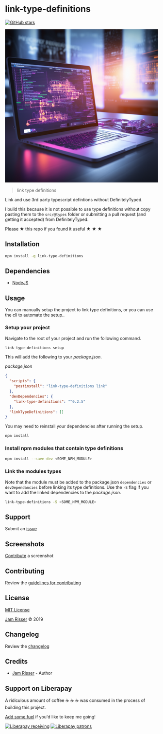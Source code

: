 # link-type-definitions

[![GitHub stars](https://img.shields.io/github/stars/codejamninja/link-type-definitions.svg?style=social&label=Stars)](https://github.com/codejamninja/link-type-definitions)

![](assets/link-type-definitions.png)

> link type definitions

Link and use 3rd party typescript defintions without DefinitelyTyped.

I build this because it is not possible to use type definitions without copy pasting them to the `src/@types` folder or submitting a pull request (and getting it accepted) from DefinitelyTyped.

Please ★ this repo if you found it useful ★ ★ ★

## Installation

```sh
npm install -g link-type-definitions
```

## Dependencies

- [NodeJS](https://nodejs.org)

## Usage

You can manually setup the project to link type definitions, or you can use the cli to automate the setup..

### Setup your project

Navigate to the root of your project and run the following command.

```sh
link-type-definitions setup
```

This will add the following to your _package.json_.

_package.json_

```json
{
  "scripts": {
    "postinstall": "link-type-definitions link"
  },
  "devDependencies": {
    "link-type-definitions": "^0.2.5"
  },
  "linkTypeDefinitions": []
}
```

You may need to reinstall your dependencies after running the setup.

```sh
npm install
```

### Install npm modules that contain type definitions

```sh
npm install --save-dev <SOME_NPM_MODULE>
```

### Link the modules types

Note that the module must be added to the package.json `dependencies` or `devDependancies` before linking its type definitions. Use the `-S` flag if you want to add the linked dependencies to the _package.json_.

```sh
link-type-definitions -S <SOME_NPM_MODULE>
```

## Support

Submit an [issue](https://github.com/codejamninja/link-type-definitions/issues/new)

## Screenshots

[Contribute](https://github.com/codejamninja/link-type-definitions/blob/master/CONTRIBUTING.md) a screenshot

## Contributing

Review the [guidelines for contributing](https://github.com/codejamninja/link-type-definitions/blob/master/CONTRIBUTING.md)

## License

[MIT License](https://github.com/codejamninja/link-type-definitions/blob/master/LICENSE)

[Jam Risser](https://codejam.ninja) © 2019

## Changelog

Review the [changelog](https://github.com/codejamninja/link-type-definitions/blob/master/CHANGELOG.md)

## Credits

- [Jam Risser](https://codejam.ninja) - Author

## Support on Liberapay

A ridiculous amount of coffee ☕ ☕ ☕ was consumed in the process of building this project.

[Add some fuel](https://liberapay.com/codejamninja/donate) if you'd like to keep me going!

[![Liberapay receiving](https://img.shields.io/liberapay/receives/codejamninja.svg?style=flat-square)](https://liberapay.com/codejamninja/donate)
[![Liberapay patrons](https://img.shields.io/liberapay/patrons/codejamninja.svg?style=flat-square)](https://liberapay.com/codejamninja/donate)
